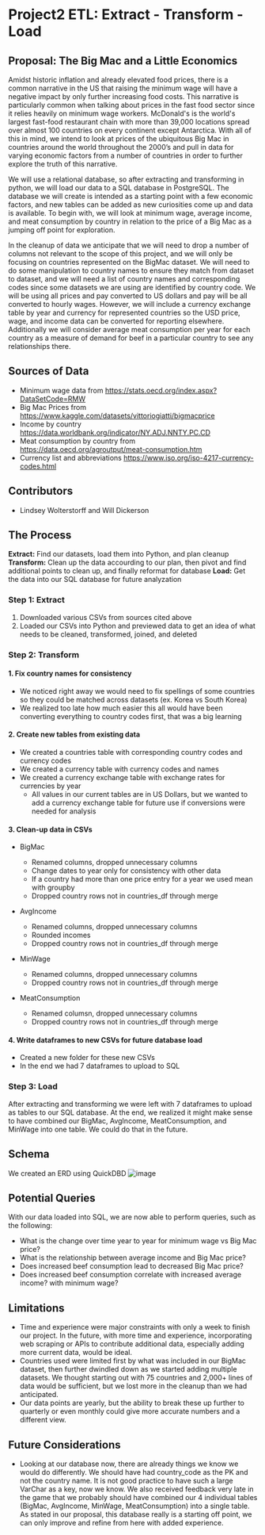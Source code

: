 # Project2 ETL: Extract - Transform - Load

## Proposal: The Big Mac and a Little Economics

Amidst historic inflation and already elevated food prices, there is a common narrative in the US  that raising the minimum wage will have a negative impact by only further increasing food costs. This narrative is particularly common when talking about prices in the fast food sector since it relies heavily on minimum wage workers. McDonald's is the world's largest fast-food restaurant chain with more than 39,000 locations spread over almost 100 countries on every continent except Antarctica. With all of this in mind, we intend to look at prices of the ubiquitous Big Mac in countries around the world throughout the 2000’s and pull in data for varying economic factors from a number of countries in order to further explore the truth of this narrative. 

We will use a relational database, so after extracting and transforming in python, we will load our data to a SQL database in PostgreSQL. The database we will create is intended as a starting point with a few economic factors, and new tables can be added as new curiosities come up and data is available. To begin with, we will look at minimum wage, average income, and meat consumption by country in relation to the price of a Big Mac as a jumping off point for exploration.

In the cleanup of data we anticipate that we will need to drop a number of columns not relevant to the scope of this project, and we will only be focusing on countries represented on the BigMac dataset. We will need to do some manipulation to country names to ensure they match from dataset to dataset, and we will need a list of country names and corresponding codes since some datasets we are using are identified by country code. We will be using all prices and pay converted to US dollars and pay will be all converted to hourly wages. However, we will include a currency exchange table by year and currency for represented countries so the USD price, wage, and income data can be converted for reporting elsewhere. Additionally we will consider average meat consumption per year for each country as a measure of demand for beef in a particular country to see any relationships there. 

## Sources of Data
* Minimum wage data from https://stats.oecd.org/index.aspx?DataSetCode=RMW
* Big Mac Prices from https://www.kaggle.com/datasets/vittoriogiatti/bigmacprice
* Income by country https://data.worldbank.org/indicator/NY.ADJ.NNTY.PC.CD
* Meat consumption by country from https://data.oecd.org/agroutput/meat-consumption.htm
* Currency list and abbreviations https://www.iso.org/iso-4217-currency-codes.html

## Contributors
* Lindsey Wolterstorff and Will Dickerson

## The Process
**Extract:** Find our datasets, load them into Python, and plan cleanup
**Transform:** Clean up the data accourding to our plan, then pivot and find additional points to clean up, and finally reformat for database
**Load:** Get the data into our SQL database for future analyzation

### Step 1: Extract
1. Downloaded various CSVs from sources cited above
2. Loaded our CSVs into Python and previewed data to get an idea of what needs to be cleaned, transformed, joined, and deleted

### Step 2: Transform
#### 1. Fix country names for consistency
* We noticed right away we would need to fix spellings of some countries so they could be matched across datasets (ex. Korea vs South Korea)
* We realized too late how much easier this all would have been converting everything to country codes first, that was a big learning 

#### 2. Create new tables from existing data
* We created a countries table with corresponding country codes and currency codes
* We created a currency table with currency codes and names
* We created a currency exchange table with exchange rates for currencies by year
    * All values in our current tables are in US Dollars, but we wanted to add a currency exchange table for future use if conversions were needed for analysis  

#### 3. Clean-up data in CSVs
* BigMac
    *  Renamed columns, dropped unnecessary columns
    *  Change dates to year only for consistency with other data
    *  If a country had more than one price entry for a year we used mean with groupby
    *  Dropped country rows not in countries_df through merge 
  
* AvgIncome
    * Renamed columns, dropped unnecessary columns
    * Rounded incomes
    * Dropped country rows not in countries_df through merge
 
* MinWage
    * Renamed columns, dropped unnecessary columns
    * Dropped country rows not in countries_df through merge

* MeatConsumption
    * Renamed columsn, dropped unnecessary columns
    * Dropped country rows not in countries_df through merge

#### 4. Write dataframes to new CSVs for future database load
* Created a new folder for these new CSVs
* In the end we had 7 dataframes to upload to SQL

### Step 3: Load
After extracting and transforming we were left with 7 dataframes to upload as tables to our SQL database. At the end, we realized it might make sense to have combined our BigMac, AvgIncome, MeatConsumption, and MinWage into one table. We could do that in the future.

## Schema
We created an ERD using QuickDBD
![image](https://user-images.githubusercontent.com/113874979/209034957-f88419bd-7fa9-46c2-b9d5-26465668389b.png)

## Potential Queries
With our data loaded into SQL, we are now able to perform queries, such as the following:
* What is the change over time year to year for minimum wage vs Big Mac price?
* What is the relationship between average income and Big Mac price?
* Does increased beef consumption lead to decreased Big Mac price?
* Does increased beef consumption correlate with increased average income? with minimum wage?

## Limitations
* Time and experience were major constraints with only a week to finish our project. In the future, with more time and experience, incorporating web scraping or APIs to contribute additional data, especially adding more current data, would be ideal. 
* Countries used were limited first by what was included in our BigMac dataset, then further dwindled down as we started adding multiple datasets. We thought starting out with 75 countries and 2,000+ lines of data would be sufficient, but we lost more in the cleanup than we had anticipated.
* Our data points are yearly, but the ability to break these up further to quarterly or even monthly could give more accurate numbers and a different view.

## Future Considerations
* Looking at our database now, there are already things we know we would do differently. We should have had country_code as the PK and not the country name. It is not good practice to have such a large VarChar as a key, now we know. We also received feedback very late in the game that we probably should have combined our 4 individual tables (BigMac, AvgIncome, MinWage, MeatConsumption) into a single table. As stated in our proposal, this database really is a starting off point, we can only improve and refine from here with added experience. 


